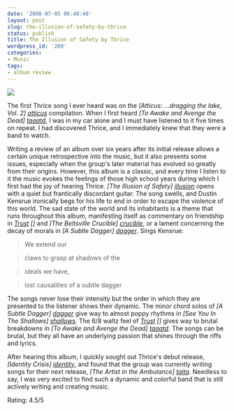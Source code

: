 ```yaml
---
date: '2008-07-05 06:48:48'
layout: post
slug: the-illusion-of-safety-by-thrice
status: publish
title: The Illusion of Safety by Thrice
wordpress_id: '209'
categories:
- Music
tags:
- album review
---
```


[![](http://www.thomasupton.com/images/album/thrice-the_illusion_of_safety-2001.jpg)](http://amazon.com/dp/B00005YTRR)



The first Thrice song I ever heard was on the *[Atticus: ...dragging the lake, Vol. 2] [atticus]* compilation. When I first heard *[To Awake and Avenge the Dead] [taaatd]*, I was in my car alone and I must have listened to it five times on repeat. I had discovered Thrice, and I immediately knew that they were a band to watch.

[atticus]: http://musicbrainz.org/release/dc93399d-8256-4648-9450-726a990301ad.html "Release: Atticus: Dragging the Lake, Volume 2 - MusicBrainz"
[taaatd]: http://www.last.fm/music/Thrice/_/To+Awake+and+Avenge+the+Dead "Thrice - To Awake and Avenge the Dead - Listen free at Last.fm"

Writing a review of an album over six years after its initial release allows a certain unique retrospective into the music, but it also presents some issues, especially when the group's later material has evolved so greatly from their origins. However, this album is a classic, and every time I listen to it the music evokes the feelings of those high school years during which I first had the joy of hearing Thrice.
*[The Illusion of Safety] [illusion]* opens with a quiet but frantically discordant guitar. The song swells, and Dustin Kensrue ironically begs for his life to end in order to escape the violence of this world. The sad state of the world and its inhabitants is a theme that runs throughout this album, manifesting itself as commentary on friendship in *[Trust] []* and *[The Beltsville Crucible] [crucible]*, or a lament concerning the decay of morals in *[A Subtle Dagger] [dagger]*. Sings Kensrue:

> We extend our

> claws to grasp at shadows of the

> ideals we have,

> lost causalities of a subtle dagger

[illusion]: http://amazon.com/dp/B00005YTRR "Amazon.com: The Illusion of Safety: Thrice: Music"
[trust]: http://www.last.fm/music/Thrice/_/Trust "Thrice - Trust  - Listen free at Last.fm"
[crucible]: http://www.last.fm/music/Thrice/_/The+Beltsville+Crucible "Thrice - The Beltsville Crucible  - Listen free at Last.fm"
[dagger]: http://www.last.fm/music/Thrice/_/A+Subtle+Dagger "Thrice - A Subtle Dagger  - Listen free at Last.fm"

The songs never lose their intensity but the order in which they are presented to the listener shows their dynamic. The minor chord solos of *[A Subtle Dagger] [dagger]* give way to almost poppy rhythms in *[See You In The Shallows] [shallows]*. The 6/8 waltz feel of *[Trust] []* gives way to brutal breakdowns in *[To Awake and Avenge the Dead] [taaatd]*. The songs can be brutal, but they all have an underlying passion that shines through the riffs and lyrics.

[shallows]: http://www.last.fm/music/Thrice/_/See+You+in+the+Shallows "Thrice – See You in the Shallows  - Listen free at Last.fm"

After hearing this album, I quickly sought out Thrice's debut release, *[Identity Crisis] [identity]*, and found that the group was currently writing songs for their next release, *[The Artist in the Ambulance] [taita]*. Needless to say, I was very excited to find such a dynamic and colorful band that is still actively writing and creating music.

[identity]: http://www.last.fm/music/Thrice/Identity+Crisis "Identity Crisis – Thrice  - Listen free at Last.fm"
[taita]: http://www.last.fm/music/Thrice/The+Artist+in+the+Ambulance "The Artist in the Ambulance – Thrice  - Listen free at Last.fm"

Rating: 4.5/5
